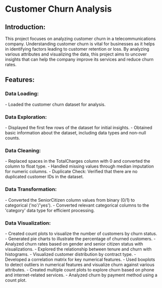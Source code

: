
<H1><b>Customer Churn Analysis</b></H1>

<H2><b>Introduction:</b></H2>

This project focuses on analyzing customer churn in a telecommunications company. Understanding customer churn is vital for businesses as it helps in identifying factors leading to customer retention or loss. By analyzing various attributes and visualizing the data, this project aims to uncover insights that can help the company improve its services and reduce churn rates.

<H2><b>Features:</b></H2>

<H3><b>Data Loading:</b></H3>
- Loaded the customer churn dataset for analysis.

<H3><b>Data Exploration:</b></H3>
- Displayed the first few rows of the dataset for initial insights.
- Obtained basic information about the dataset, including data types and non-null counts.

<H3><b>Data Cleaning:</b></H3>
- Replaced spaces in the TotalCharges column with 0 and converted the column to float type.
- Handled missing values through median imputation for numeric columns.
- Duplicate Check: Verified that there are no duplicated customer IDs in the dataset.

<H3><b>Data Transformation:</b></H3>
- Converted the SeniorCitizen column values from binary (0/1) to categorical ('no'/'yes').
- Converted relevant categorical columns to the 'category' data type for efficient processing.

<H3><b>Data Visualization:</b></H3>
- Created count plots to visualize the number of customers by churn status.
- Generated pie charts to illustrate the percentage of churned customers.
- Analyzed churn rates based on gender and senior citizen status with visualizations.
- Explored the relationship between tenure and churn with histograms.
- Visualized customer distribution by contract type.
- Developed a correlation matrix for key numerical features.
- Used boxplots to detect outliers in numerical features and visualize churn against various attributes.
- Created multiple count plots to explore churn based on phone and internet-related services.
- Analyzed churn by payment method using a count plot.
